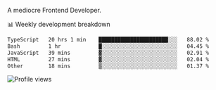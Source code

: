 A mediocre Frontend Developer.

📊 Weekly development breakdown
<!--START_SECTION:waka-->

```txt
TypeScript   20 hrs 1 min    ██████████████████████░░░   88.02 %
Bash         1 hr            █░░░░░░░░░░░░░░░░░░░░░░░░   04.45 %
JavaScript   39 mins         ▓░░░░░░░░░░░░░░░░░░░░░░░░   02.91 %
HTML         27 mins         ▓░░░░░░░░░░░░░░░░░░░░░░░░   02.04 %
Other        18 mins         ▒░░░░░░░░░░░░░░░░░░░░░░░░   01.37 %
```

<!--END_SECTION:waka-->

<img src="https://gpvc.arturio.dev/iqbalfasri" alt="Profile views"/>
